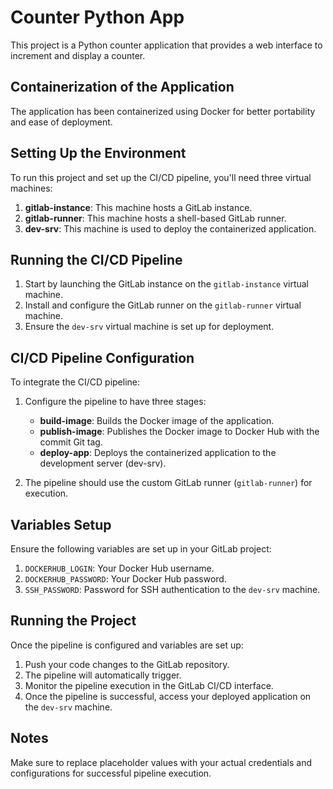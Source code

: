 # Counter Python App

This project is a Python counter application that provides a web interface to increment and display a counter.

## Containerization of the Application

The application has been containerized using Docker for better portability and ease of deployment.

## Setting Up the Environment

To run this project and set up the CI/CD pipeline, you'll need three virtual machines:

1. **gitlab-instance**: This machine hosts a GitLab instance.
2. **gitlab-runner**: This machine hosts a shell-based GitLab runner.
3. **dev-srv**: This machine is used to deploy the containerized application.

## Running the CI/CD Pipeline

1. Start by launching the GitLab instance on the `gitlab-instance` virtual machine.
2. Install and configure the GitLab runner on the `gitlab-runner` virtual machine.
3. Ensure the `dev-srv` virtual machine is set up for deployment.

## CI/CD Pipeline Configuration

To integrate the CI/CD pipeline:

1. Configure the pipeline to have three stages:
   - **build-image**: Builds the Docker image of the application.
   - **publish-image**: Publishes the Docker image to Docker Hub with the commit Git tag.
   - **deploy-app**: Deploys the containerized application to the development server (dev-srv).
   
2. The pipeline should use the custom GitLab runner (`gitlab-runner`) for execution.

## Variables Setup

Ensure the following variables are set up in your GitLab project:

1. `DOCKERHUB_LOGIN`: Your Docker Hub username.
2. `DOCKERHUB_PASSWORD`: Your Docker Hub password.
3. `SSH_PASSWORD`: Password for SSH authentication to the `dev-srv` machine.

## Running the Project

Once the pipeline is configured and variables are set up:

1. Push your code changes to the GitLab repository.
2. The pipeline will automatically trigger.
3. Monitor the pipeline execution in the GitLab CI/CD interface.
4. Once the pipeline is successful, access your deployed application on the `dev-srv` machine.

## Notes

Make sure to replace placeholder values with your actual credentials and configurations for successful pipeline execution.
